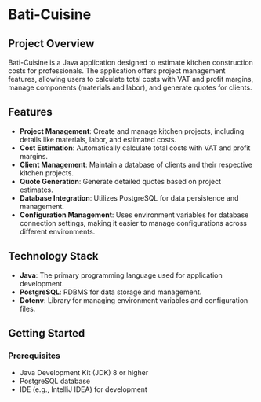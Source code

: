 # Bati-Cuisine

## Project Overview

Bati-Cuisine is a Java application designed to estimate kitchen construction costs for professionals. The application offers project management features, allowing users to calculate total costs with VAT and profit margins, manage components (materials and labor), and generate quotes for clients.

## Features

- **Project Management**: Create and manage kitchen projects, including details like materials, labor, and estimated costs.
- **Cost Estimation**: Automatically calculate total costs with VAT and profit margins.
- **Client Management**: Maintain a database of clients and their respective kitchen projects.
- **Quote Generation**: Generate detailed quotes based on project estimates.
- **Database Integration**: Utilizes PostgreSQL for data persistence and management.
- **Configuration Management**: Uses environment variables for database connection settings, making it easier to manage configurations across different environments.

## Technology Stack

- **Java**: The primary programming language used for application development.
- **PostgreSQL**: RDBMS for data storage and management.
- **Dotenv**: Library for managing environment variables and configuration files.

## Getting Started

### Prerequisites

- Java Development Kit (JDK) 8 or higher
- PostgreSQL database
- IDE (e.g., IntelliJ IDEA) for development

